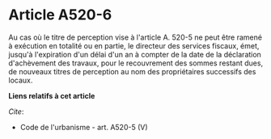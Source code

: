 # Article A520-6

Au cas où le titre de perception vise à l'article A. 520-5 ne peut être ramené à exécution en totalité ou en partie, le
directeur des services fiscaux, émet, jusqu'à l'expiration d'un délai d'un an à compter de la date de la déclaration
d'achèvement des travaux, pour le recouvrement des sommes restant dues, de nouveaux titres de perception au nom des
propriétaires successifs des locaux.

**Liens relatifs à cet article**

_Cite_:

  - Code de l'urbanisme - art. A520-5 (V)
